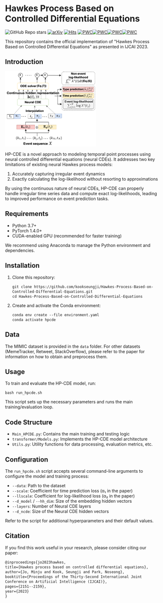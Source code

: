# Hawkes Process Based on Controlled Differential Equations

![GitHub Repo stars](https://img.shields.io/github/stars/kookseungji/Hawkes-Process-Based-on-Controlled-Differential-Equations)
 [![arXiv](https://img.shields.io/badge/arXiv-2305.07031-b31b1b.svg)](https://arxiv.org/abs/2305.07031) [![Hits](https://hits.seeyoufarm.com/api/count/incr/badge.svg?url=https%3A%2F%2Fgithub.com%2Fkookseungji%2FHawkes-Process-Based-on-Controlled-Differential-Equations&count_bg=%2379C83D&title_bg=%23555555&icon=&icon_color=%23E7E7E7&title=hits&edge_flat=false)](https://hits.seeyoufarm.com)
 [![PWC](https://img.shields.io/endpoint.svg?url=https://paperswithcode.com/badge/hawkes-process-based-on-controlled/point-processes-on-memetracker)](https://paperswithcode.com/sota/point-processes-on-memetracker?p=hawkes-process-based-on-controlled)[![PWC](https://img.shields.io/endpoint.svg?url=https://paperswithcode.com/badge/hawkes-process-based-on-controlled/point-processes-on-mimic-ii)](https://paperswithcode.com/sota/point-processes-on-mimic-ii?p=hawkes-process-based-on-controlled)[![PWC](https://img.shields.io/endpoint.svg?url=https://paperswithcode.com/badge/hawkes-process-based-on-controlled/point-processes-on-retweet)](https://paperswithcode.com/sota/point-processes-on-retweet?p=hawkes-process-based-on-controlled)[![PWC](https://img.shields.io/endpoint.svg?url=https://paperswithcode.com/badge/hawkes-process-based-on-controlled/point-processes-on-stackoverflow)](https://paperswithcode.com/sota/point-processes-on-stackoverflow?p=hawkes-process-based-on-controlled)

This repository contains the official implementation of "Hawkes Process Based on Controlled Differential Equations" as presented in IJCAI 2023.

## Introduction
<img src="img/hp-cde.png" width="300">

HP-CDE is a novel approach to modeling temporal point processes using neural controlled differential equations (neural CDEs). It addresses two key limitations of existing neural Hawkes process models:
1. Accurately capturing irregular event dynamics 
2. Exactly calculating the log-likelihood without resorting to approximations

By using the continuous nature of neural CDEs, HP-CDE can properly handle irregular time series data and compute exact log-likelihoods, leading to improved performance on event prediction tasks.

## Requirements

- Python 3.7+
- PyTorch 1.4.0+
- CUDA-enabled GPU (recommended for faster training)

We recommend using Anaconda to manage the Python environment and dependencies.

## Installation

1. Clone this repository:
   ```
   git clone https://github.com/kookseungji/Hawkes-Process-Based-on-Controlled-Differential-Equations.git
   cd Hawkes-Process-Based-on-Controlled-Differential-Equations
   ```

2. Create and activate the Conda environment:
   ```
   conda env create --file environment.yaml
   conda activate hpcde
   ```

## Data

The MIMIC dataset is provided in the `data` folder. For other datasets (MemeTracker, Retweet, StackOverflow), please refer to the paper for information on how to obtain and preprocess them.

## Usage

To train and evaluate the HP-CDE model, run:

```
bash run_hpcde.sh
```

This script sets up the necessary parameters and runs the main training/evaluation loop.

## Code Structure

- `Main_HPCDE.py`: Contains the main training and testing logic
- `transformer/Models.py`: Implements the HP-CDE model architecture
- `Utils.py`: Utility functions for data processing, evaluation metrics, etc.

## Configuration

The `run_hpcde.sh` script accepts several command-line arguments to configure the model and training process:

- `--data`: Path to the dataset
- `--scale`: Coefficient for time prediction loss (α₁ in the paper)
- `--llscale`: Coefficient for log-likelihood loss (α₂ in the paper)
- `--d_model` / `--hh_dim`: Size of the embedding hidden vectors
- `--layers`: Number of Neural CDE layers
- `--d_ncde`: Size of the Neural CDE hidden vectors

Refer to the script for additional hyperparameters and their default values.

## Citation

If you find this work useful in your research, please consider citing our paper:

```
@inproceedings{jo2023hawkes,
title={Hawkes process based on controlled differential equations},
author={Jo, Minju and Kook, Seungji and Park, Noseong},
booktitle={Proceedings of the Thirty-Second International Joint Conference on Artificial Intelligence (IJCAI)},
pages={2151--2159},
year={2023}
}
```